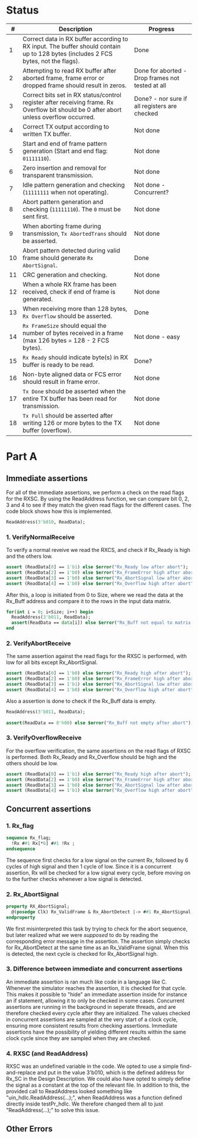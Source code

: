 # Status
| #   | Description                                                                                                                                     | Progress |
|-----|-------------------------------------------------------------------------------------------------------------------------------------------------|----------|
| 1   | Correct data in RX buffer according to RX input. The buffer should contain up to 128 bytes (includes 2 FCS bytes, not the flags).               |   Done   |
| 2   | Attempting to read RX buffer after aborted frame, frame error or dropped frame should result in zeros.                                          |   Done for aborted - Drop frames not tested at all   |
| 3   | Correct bits set in RX status/control register after receiving frame. Rx Overflow bit should be 0 after abort unless overflow occurred.         |   Done? - nor sure if all registers are checked   |
| 4   | Correct TX output according to written TX buffer.                                                                                               |   Not done   |
| 5   | Start and end of frame pattern generation (Start and end flag: `01111110`).                                                                     |   Not done   |
| 6   | Zero insertion and removal for transparent transmission.                                                                                        |   Not done   |
| 7   | Idle pattern generation and checking (`11111111` when not operating).                                                                           |   Not done - Concurrent?   |
| 8   | Abort pattern generation and checking (`11111110`). The `0` must be sent first.                                                                 |   Not done   |
| 9   | When aborting frame during transmission, `Tx AbortedTrans` should be asserted.                                                                  |   Not done   |
| 10  | Abort pattern detected during valid frame should generate `Rx AbortSignal`.                                                                     |   Done   |
| 11  | CRC generation and checking.                                                                                                                    |   Not done   |
| 12  | When a whole RX frame has been received, check if end of frame is generated.                                                                    |   Not done   |
| 13  | When receiving more than 128 bytes, `Rx Overflow` should be asserted.                                                                           |   Done   |
| 14  | `Rx FrameSize` should equal the number of bytes received in a frame (max 126 bytes = 128 - 2 FCS bytes).                                        |   Not done - easy   |
| 15  | `Rx Ready` should indicate byte(s) in RX buffer is ready to be read.                                                                            |   Done?   |
| 16  | Non-byte aligned data or FCS error should result in frame error.                                                                                |   Not done       |
| 17  | `Tx Done` should be asserted when the entire TX buffer has been read for transmission.                                                          |   Not done   |
| 18  | `Tx Full` should be asserted after writing 126 or more bytes to the TX buffer (overflow).                                                       |   Not done   |


# Part A

## Immediate assertions

For all of the immediate assertions, we perform a check on the read flags for the RXSC. By using the ReadAddress function, we can compare bit 0, 2, 3 and 4 to see if they match the given read flags for the different cases. The code block shows how this is implemented. 

```SystemVerilog
ReadAddress(3'b010, ReadData); 
```

### 1. VerifyNormalReceive 

To verify a normal reveive we read the RXCS, and check if Rx_Ready is high and the others low.

```SystemVerilog
assert (ReadData[0] == 1'b1) else $error("Rx_Ready low after abort");
assert (ReadData[2] == 1'b0) else $error("Rx_FrameError high after abort");
assert (ReadData[3] == 1'b0) else $error("Rx_AbortSignal low after abort");
assert (ReadData[4] == 1'b0) else $error("Rx_Overflow high after abort");
```

After this, a loop is initiated from 0 to Size, where we read the data at the Rx_Buff address and compare it to the rows in the input data matrix. 

```SystemVerilog
for(int i = 0; i<Size; i++) begin
  ReadAddress(3'b011, ReadData);
  assert(ReadData == data[i]) else $error("Rx_Buff not equal to matrix row %d", i);
end
```


### 2. VerifyAbortReceive

The same assertion against the read flags for the RXSC is performed, with low for all bits except Rx_AbortSignal. 

```SystemVerilog
assert (ReadData[0] == 1'b0) else $error("Rx_Ready high after abort");
assert (ReadData[2] == 1'b0) else $error("Rx_FrameError high after abort");
assert (ReadData[3] == 1'b1) else $error("Rx_AbortSignal low after abort");
assert (ReadData[4] == 1'b0) else $error("Rx_Overflow high after abort");
```

Also a assertion is done to check if the Rx_Buff data is empty. 

```SystemVerilog
ReadAddress(3'b011, ReadData);
    
assert(ReadData == 8'h00) else $error("Rx_Buff not empty after abort");
```

### 3. VerifyOverflowReceive

For the overflow verification, the same assertions on the read flags of RXSC is performed. Both Rx_Ready and Rx_Overflow should be high and the others should be low.

```SystemVerilog
assert (ReadData[0] == 1'b1) else $error("Rx_Ready high after abort");
assert (ReadData[2] == 1'b0) else $error("Rx_FrameError high after abort");
assert (ReadData[3] == 1'b0) else $error("Rx_AbortSignal low after abort");
assert (ReadData[4] == 1'b1) else $error("Rx_Overflow high after abort");
```


## Concurrent assertions

### 1. Rx_flag
```SystemVerilog
sequence Rx_flag;
  !Rx ##1 Rx[*6] ##1 !Rx ;
endsequence
```
The sequence first checks for a low signal on the current Rx, followed by 6 cycles of high signal and then 1 cycle of low. Since it is a concurrent assertion, Rx will be checked for a low signal every cycle, before moving on to the further checks whenever a low signal is detected.

### 2. Rx_AbortSignal
```Systemverilog
property RX_AbortSignal;
  @(posedge Clk) Rx_ValidFrame & Rx_AbortDetect |-> ##1 Rx_AbortSignal;
endproperty
```
We first misinterpreted this task by trying to check for the abort sequence, but later realized what we were *supposed* to do by reading the corresponding error message in the assertion. The assertion simply checks for Rx_AbortDetect at the same time as an Rx_ValidFrame signal. When this is detected, the next cycle is checked for Rx_AbortSignal high.


### 3. Difference between immediate and concurrent assertions
An immediate assertion is ran much like code in a language like C. Whenever the simulator reaches the assertion, it is checked for that cycle. This makes it possible to "hide" an immediate assertion inside for instance an if statement, allowing it to only be checked in some cases. Concurrent assertions are running in the background in seperate threads, and are therefore checked every cycle after they are initialized. The values checked in concurrent assertions are sampled at the very start of a clock cycle, ensuring more consistent results from checking assertions. Immediate assertions have the possibility of yielding different results within the same clock cycle since they are sampled when they are checked.

### 4. RXSC (and ReadAddress)
RXSC was an undefined variable in the code. We opted to use a simple find-and-replace and put in the value 3'b010, which is the defined address for Rx_SC in the Design Description. We could also have opted to simply define the signal as a constant at the top of the relevant file. In addition to this, the provided call to ReadAddress looked something like "uin_hdlc.ReadAddress(...);", when ReadAddress was a function defined directly inside testPr_hdlc. We therefore changed them all to just "ReadAddress(...);" to solve this issue.


## Other Errors

